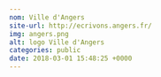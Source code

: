 ```yaml
---
nom: Ville d'Angers
site-url: http://ecrivons.angers.fr/
img: angers.png
alt: logo Ville d'Angers
categories: public
date: 2018-03-01 15:48:25 +0000
---
```

